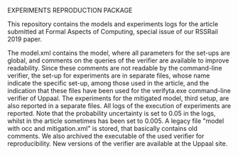 EXPERIMENTS REPRODUCTION PACKAGE

This repository contains the models and experiments logs for the article submitted at Formal Aspects of Computing, special issue 
of our RSSRail 2019 paper. 

The model.xml contains the model, where all parameters for the set-ups are global, and comments on the queries of the verifier 
are available to improve readability. 
Since these comments are not readable by the command-line verifier, the set-up for experiments are in separate files, whose name 
indicate the specific set-up, among those used in the article, and the indication that these files have been used for the 
verifyta.exe command-line verifier of Uppaal. 
The experiments for the mitigated model, third setup, are also reported in a separate files. 
All logs of the execution of experiments are reported. 
Note that the probability uncertainty is set to 0.05 in the logs, whilst in the article sometimes has been set to 0.005.
A legacy file "model with occ and mitigation.xml" is stored, that basically contains old comments.
We also archived the executable of the used verifier for reproducibility. 
New versions of the verifier are available at the Uppaal site.
